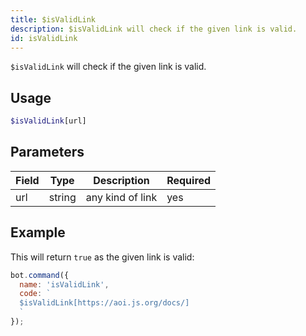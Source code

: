 ```yaml
---
title: $isValidLink 
description: $isValidLink will check if the given link is valid.
id: isValidLink
---
```


`$isValidLink` will check if the given link is valid.

## Usage

```php
$isValidLink[url]
```

## Parameters 


| Field | Type   | Description      | Required |
| ----- | ------ | ---------------- | -------- |
| url   | string | any kind of link | yes      |


## Example

This will return `true` as the given link is valid:

```javascript
bot.command({
  name: 'isValidLink',
  code: `
  $isValidLink[https://aoi.js.org/docs/]
  `
});
```
